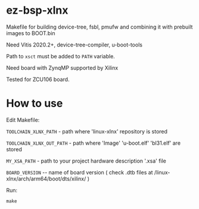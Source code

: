 # ez-bsp-xlnx
Makefile for building device-tree, fsbl, pmufw and combining it with prebuilt images to BOOT.bin

Need Vitis 2020.2+, device-tree-compiler, u-boot-tools

Path to ``xsct`` must be added to ``PATH`` variable.

Need board with ZynqMP supported by Xilinx

Tested for ZCU106 board.

# How to use
Edit Makefile:

``TOOLCHAIN_XLNX_PATH`` - path where 'linux-xlnx' repository is stored

``TOOLCHAIN_XLNX_OUT_PATH`` - path where 'Image' 'u-boot.elf' 'bl31.elf' are stored

``MY_XSA_PATH`` - path to your project hardware description '.xsa' file

``BOARD_VERSION`` -- name of board version ( check .dtb files at /linux-xlnx/arch/arm64/boot/dts/xilinx/ )

Run:

    make
